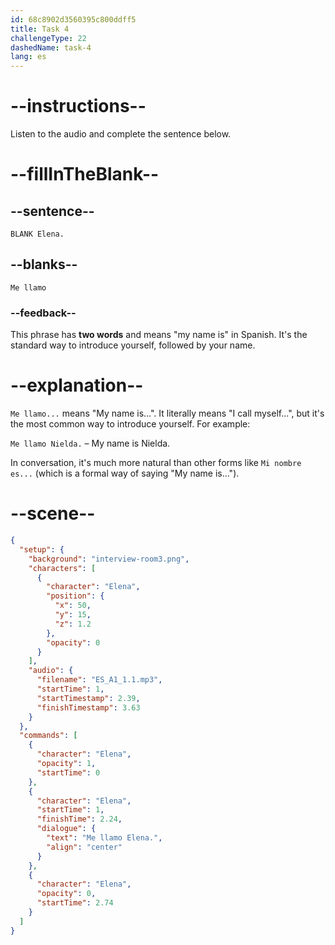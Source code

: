 ```yaml
---
id: 68c8902d3560395c800ddff5
title: Task 4
challengeType: 22
dashedName: task-4
lang: es
---
```

<!-- (Audio) Elena: Me llamo Elena -->

# --instructions--

Listen to the audio and complete the sentence below.

# --fillInTheBlank--

## --sentence--

`BLANK Elena.`

## --blanks--

`Me llamo`

### --feedback--

This phrase has **two words** and means "my name is" in Spanish. It's the standard way to introduce yourself, followed by your name.

# --explanation--

`Me llamo...` means "My name is...". It literally means "I call myself...", but it's the most common way to introduce yourself. For example:  

`Me llamo Nielda.` – My name is Nielda.

In conversation, it's much more natural than other forms like `Mi nombre es...` (which is a formal way of saying "My name is..."). 

# --scene--

```json
{
  "setup": {
    "background": "interview-room3.png",
    "characters": [
      {
        "character": "Elena",
        "position": {
          "x": 50,
          "y": 15,
          "z": 1.2
        },
        "opacity": 0
      }
    ],
    "audio": {
      "filename": "ES_A1_1.1.mp3",
      "startTime": 1,
      "startTimestamp": 2.39,
      "finishTimestamp": 3.63
    }
  },
  "commands": [
    {
      "character": "Elena",
      "opacity": 1,
      "startTime": 0
    },
    {
      "character": "Elena",
      "startTime": 1,
      "finishTime": 2.24,
      "dialogue": {
        "text": "Me llamo Elena.",
        "align": "center"
      }
    },
    {
      "character": "Elena",
      "opacity": 0,
      "startTime": 2.74
    }
  ]
}
```
